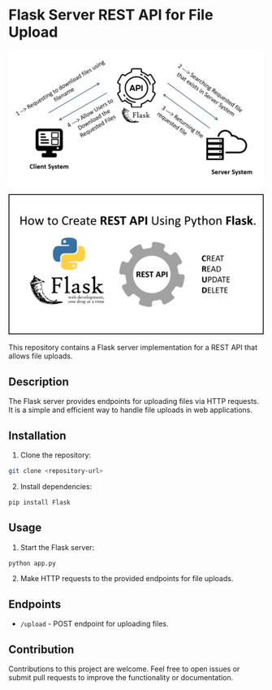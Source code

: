 # Flask Server REST API for File Upload

![Demo 1](flask_1.webp)

![Demo 2](flask2.webp)

This repository contains a Flask server implementation for a REST API that allows file uploads.

## Description

The Flask server provides endpoints for uploading files via HTTP requests. It is a simple and efficient way to handle file uploads in web applications.

## Installation

1. Clone the repository:

```bash
git clone <repository-url>
```

2. Install dependencies:

```bash
pip install Flask
```

## Usage

1. Start the Flask server:

```bash
python app.py
```

2. Make HTTP requests to the provided endpoints for file uploads.

## Endpoints

- `/upload` - POST endpoint for uploading files.

## Contribution

Contributions to this project are welcome. Feel free to open issues or submit pull requests to improve the functionality or documentation.
